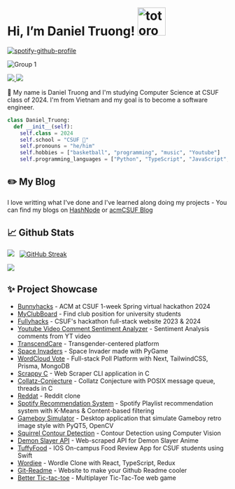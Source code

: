 # Hi, I’m Daniel Truong!   <img src="https://emoji.gg/assets/emoji/9085-totoro.png" width="64px" height="64px" alt="totoro">
[![spotify-github-profile](https://spotify-github-profile.vercel.app/api/view?uid=31tsszeyy7cbfka7lhcaxpgw3a4u&cover_image=true&theme=novatorem&bar_color=74a7fe&bar_color_cover=false)](https://github.com/kittinan/spotify-github-profile)

![Group 1](https://user-images.githubusercontent.com/58461444/206890835-73790b59-6e7c-445b-ae82-ce2c7eaa07d0.png)


<a href=https://www.linkedin.com/in/truong-duy-1122001/> <img src="https://img.shields.io/badge/-LinkedIn-0e76a8?style=plastic&logo=linkedIn"> </a> <img src="https://komarev.com/ghpvc/?username=anhduy1202&color=blue">


👨 My name is Daniel Truong and I'm studying Computer Science at CSUF class of 2024. I'm from Vietnam and my goal is to become a software engineer.

```python
class Daniel_Truong:
  def __init__(self):
    self.class = 2024
    self.school = "CSUF 🐘"
    self.pronouns = "he/him"
    self.hobbies = ["basketball", "programming", "music", "Youtube"]
    self.programming_languages = ["Python", "TypeScript", "JavaScript", "Swift"]
```

## ✏️ My Blog

I love writting what I've done and I've learned along doing my projects - You can find my blogs on [HashNode](https://danieltruong.hashnode.dev) or [acmCSUF Blog](https://acmcsuf.com/blog)


## 📈 Github Stats


<img src="https://github-readme-stats.vercel.app/api?username=anhduy1202&theme=tokyonight&show_icons=true&count_private=true"> &nbsp; [![GitHub Streak](http://github-readme-streak-stats.herokuapp.com?user=anhduy1202&theme=tokyonight&date_format=M%20j%5B%2C%20Y%5D)](https://git.io/streak-stats)


<img src="https://github-readme-stats.vercel.app/api/top-langs/?username=anhduy1202&theme=tokyonight&layout=compact&langs_count=6">

## ✨ Project Showcase
* [Bunnyhacks](https://github.com/anhduy1202/BunnyHacks) - ACM at CSUF 1-week Spring virtual hackathon 2024
* [MyClubBoard](https://github.com/anhduy1202/MyClubBoard) - Find club position for university students
* [Fullyhacks](https://github.com/anhduy1202/fullyhacks) - CSUF's hackathon full-stack website 2023 & 2024
* [Youtube Video Comment Sentiment Analyzer](https://github.com/anhduy1202/YVCSE) - Sentiment Analysis comments from YT video
* [TranscendCare](https://github.com/anhduy1202/transcendCare) - Transgender-centered platform 
* [Space Invaders](https://github.com/anhduy1202/space-invaders) - Space Invader made with PyGame
* [WordCloud Vote](https://github.com/anhduy1202/wordcloud-vote) - Full-stack Poll Platform with Next, TailwindCSS, Prisma, MongoDB 
* [Scrappy C](https://github.com/anhduy1202/Scrappy-C) - Web Scraper CLI application in C
* [Collatz-Conjecture](https://github.com/anhduy1202/Collatz-Conjecture) - Collatz Conjecture with POSIX message queue, threads in C
* [Reddat](https://github.com/anhduy1202/Not-Reddit) - Reddit clone
* [Spotify Recommendation System](https://github.com/anhduy1202/Spotify-Recommendation-Systems) - Spotify Playlist recommendation system with K-Means & Content-based filtering
* [Gameboy Simulator](https://github.com/anhduy1202/gameboySimulator) - Desktop application that simulate Gameboy retro image style with PyQT5, OpenCV
* [Squirrel Contour Detection](https://github.com/anhduy1202/SquirrelContourDetection) - Contour Detection using Computer Vision
* [Demon Slayer API](https://github.com/anhduy1202/demon-slayer-api) - Web-scraped API for Demon Slayer Anime
* [TuffyFood](https://github.com/anhduy1202/TuffyFood) - IOS On-campus Food Review App for CSUF students using Swift
* [Wordiee](https://github.com/anhduy1202/wordiee) - Wordle Clone with React, TypeScript, Redux
* [Git-Readme](https://github.com/anhduy1202/Git-Readme) - Website to make your Github Readme cooler
* [Better Tic-tac-toe](https://github.com/anhduy1202/better-tic-tac-toe-client) - Multiplayer Tic-Tac-Toe web game

<!---
anhduy1202/anhduy1202 is a ✨ special ✨ repository because its `README.md` (this file) appears on your GitHub profile.
You can click the Preview link to take a look at your changes.
--->
